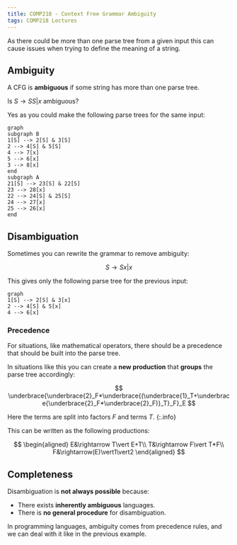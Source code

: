 ```yaml
---
title: COMP218 - Context Free Grammar Ambiguity
tags: COMP218 Lectures
---
```

As there could be more than one parse tree from a given input this can cause issues when trying to define the meaning of a string.

## Ambiguity
A CFG is **ambiguous** if some string has more than one parse tree.

Is $S\rightarrow SS\vert x$ ambiguous?

Yes as you could make the following parse trees for the same input:

```mermaid
graph 
subgraph B
1[S] --> 2[S] & 3[S]
2 --> 4[S] & 5[S]
4 --> 7[x]
5 --> 6[x]
3 --> 8[x]
end
subgraph A
21[S] --> 23[S] & 22[S]
23 --> 28[x]
22 --> 24[S] & 25[S]
24 --> 27[x]
25 --> 26[x]
end
```

## Disambiguation
Sometimes you can rewrite the grammar to remove ambiguity:

$$
S\rightarrow Sx\vert x
$$

This gives only the following parse tree for the previous input:

```mermaid
graph 
1[S] --> 2[S] & 3[x]
2 --> 4[S] & 5[x]
4 --> 6[x]
```

### Precedence
For situations, like mathematical operators, there should be a precedence that should be built into the parse tree.

In situations like this you can create a **new production** that **groups** the parse tree accordingly:

$$
\underbrace{\underbrace{2}_F*\underbrace{(\underbrace{1}_T+\underbrace{\underbrace{2}_F*\underbrace{2}_F)}_T}_F}_E
$$

Here the terms are split into factors $F$ and terms $T$.
{:.info}

This can be written as the following productions:

$$
\begin{aligned}
E&\rightarrow T\vert E+T\\
T&\rightarrow F\vert T*F\\
F&\rightarrow(E)\vert1\vert2
\end{aligned}
$$

## Completeness
Disambiguation is **not always possible** because:

* There exists **inherently ambiguous** languages.
* There is **no general procedure** for disambiguation.

In programming languages, ambiguity comes from precedence rules, and we can deal with it like in the previous example.